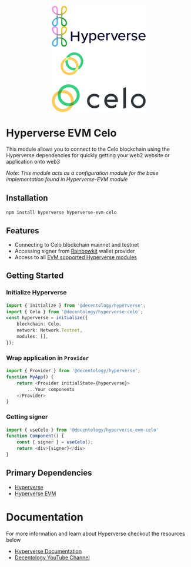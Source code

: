 
<div align="center">
	<img src="../../.github/Hyperverse_Logo_Vertical_White.png#gh-dark-mode-only" style="width:256px; vertical-align: middle" alt="Hyperverse logo" />
	<img src="../../.github/Hyperverse_Logo_Vertical_Blue.png#gh-light-mode-only" style="width:256px; vertical-align: middle" alt="Hyperverse logo" />
	<img src=".github/celo-logo-reversed.svg#gh-dark-mode-only" alt="Celo logo" style="width:256px; vertical-align: middle" />
	<img src=".github/celo-logo.svg#gh-light-mode-only" alt="Celo logo" style="width:256px; vertical-align: middle" />
</div>


# Hyperverse EVM Celo
This module allows you to connect to the Celo blockchain using the Hyperverse dependencies for quickly getting your web2 website or application onto web3

*Note: This module acts as a configuration module for the base implementation found in Hyperverse-EVM module*

## Installation
`npm install hyperverse hyperverse-evm-celo`

## Features
- Connecting to Celo blockchain mainnet and testnet
- Accessing signer from [Rainbowkit](https://www.npmjs.com/package/@rainbow-me/rainbowkit) wallet provider
- Access to all [EVM supported Hyperverse modules](https://www.npmjs.com/search?q=%40decentology%2Fhyperverse-evm)

## Getting Started
### Initialize Hyperverse
```typescript
import { initialize } from '@decentology/hyperverse';
import { Celo } from '@decentology/hyperverse-celo';
const hyperverse = initialize({
	blockchain: Celo,
	network: Network.Testnet,
	modules: [],
});
```
### Wrap application in `Provider`
```typescript
import { Provider } from '@decentology/hyperverse';
function MyApp() {
	return <Provider initialState={hyperverse}>
		...Your components
	</Provider>
}
```
### Getting signer
```typescript
import { useCelo } from '@decentology/hyperverse-evm-celo'
function Component() {
	const { signer } = useCelo();
	return <div>{signer}</div>
}
```

## Primary Dependencies
- [Hyperverse](https://www.npmjs.com/package/@decentology/hyperverse)
- [Hyperverse EVM](https://www.npmjs.com/package/@decentology/hyperverse-evm)


# Documentation
For more information and learn about Hyperverse checkout the resources below

- [Hyperverse Documentation](https://docs.hyperverse.dev/)
- [Decentology YouTube Channel](https://www.youtube.com/c/Decentology)

